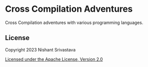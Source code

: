 # Cross Compilation Adventures

Cross Compilation adventures with various programming languages.
  
## License

Copyright 2023 Nishant Srivastava

[Licensed under the Apache License, Version 2.0](/LICENSE)
